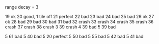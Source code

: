 range decay = 3

19 ok
20 good, 1 tile off
21 perfect
22 bad
23 bad
24 bad
25 bad
26 ok
27 ok
28 bad
29 bad
30 bad
31 bad
32 crash
33 crash
34 crash
35 crash
36 crash
37 crash
38 crash
3 39 crash
4 39 bad
5 39 bad

5 61 bad
5 40 bad
5 20 perfect
5 50 bad
5 55 bad
5 42 bad
5 41 bad
